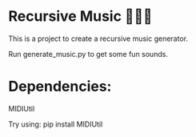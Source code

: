 # Recursive Music 🎵🎵🎵

This is a project to create a recursive music generator.

Run generate_music.py to get some fun sounds.

# Dependencies:

MIDIUtil

Try using: pip install MIDIUtil
